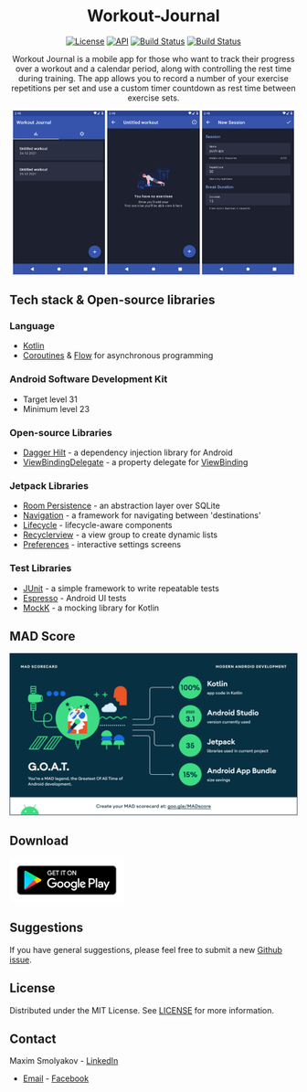 <h1 align="center">Workout-Journal</h1>

<p align="center">
  <a href="https://opensource.org/licenses/MIT"><img alt="License" src="https://img.shields.io/badge/Licence-MIT-green?style=flat"/></a>
  <a href="https://android-arsenal.com/api?level=23"><img alt="API" src="https://img.shields.io/badge/API-23%2B-blue.svg?style=flat"/></a>
  <a href="https://github.com/merklol/Workout-Journal/actions"><img alt="Build Status" src="https://github.com/merklol/Workout-Journal/actions/workflows/pull-request.yml/badge.svg"/></a> 
  <a href="https://kotlinlang.org"><img alt="Build Status" src="https://img.shields.io/badge/Language-Kotlin-blue"/></a> 
</p>

<p align="center">
Workout Journal is a mobile app for those who want to track their progress over a workout and a calendar period, along with controlling the rest time during training. The app allows you to record a number of your exercise repetitions per set and use a custom timer countdown as rest time between exercise sets.
</p>

<p align="center">
<img src="images/screenshot-1.png" width="32%"/>
<img src="images/screenshot-2.png" width="32%"/>
<img src="images/screenshot-3.png" width="32%"/>
</p>

## Tech stack & Open-source libraries

### Language

- [Kotlin](https://kotlinlang.org)
- [Coroutines](https://kotlinlang.org/docs/coroutines-overview.html)
  & [Flow](https://kotlinlang.org/docs/flow.html) for asynchronous programming

### Android Software Development Kit

- Target level 31
- Minimum level 23

### Open-source Libraries

- [Dagger Hilt](https://dagger.dev/hilt/) - a dependency injection library for Android
- [ViewBindingDelegate](https://github.com/kirich1409/ViewBindingPropertyDelegate) - a property
  delegate for [ViewBinding](https://developer.android.com/topic/libraries/view-binding)

### Jetpack Libraries

- [Room Persistence](https://developer.android.com/jetpack/androidx/releases/room) - an abstraction
  layer over SQLite
- [Navigation](https://developer.android.com/jetpack/androidx/releases/navigation) - a framework for
  navigating between 'destinations'
- [Lifecycle](https://developer.android.com/jetpack/androidx/releases/lifecycle) - lifecycle-aware
  components
- [Recyclerview](https://developer.android.com/jetpack/androidx/releases/recyclerview) - a view
  group to create dynamic lists
- [Preferences](https://developer.android.com/jetpack/androidx/releases/preference) - interactive
  settings screens

### Test Libraries

- [JUnit](https://junit.org/junit4/) - a simple framework to write repeatable tests
- [Espresso](https://developer.android.com/training/testing/espresso) - Android UI tests
- [MockK](https://mockk.io) - a mocking library for Kotlin

## MAD Score

![summary](images/mad_scorecard.png)

## Download

[<img src="images/google-play-badge.png" width="200"/>](https://play.google.com/store/apps/details?id=com.maximapps.workoutjournal)

## Suggestions

If you have general suggestions, please feel free to submit a
new [Github issue](https://github.com/merklol/Workout-Journal/issues/new).

## License

Distributed under the MIT License. See [LICENSE](LICENSE.md) for more information.

## Contact

Maxim Smolyakov - [LinkedIn](https://linkedin.com/in/maxim-smolyakov-8945211a5)
- [Email](mailto:sm.makism@icloud.com) - [Facebook](https://www.facebook.com/merk.merklol)